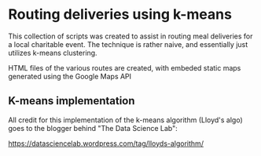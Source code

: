 # Routing deliveries using k-means
This collection of scripts was created to assist in routing meal deliveries for a local charitable event. The technique is rather naive, and essentially just utilizes k-means clustering. 

HTML files of the various routes are created, with embeded static maps generated using the Google Maps API

## K-means implementation
All credit for this implementation of the k-means algorithm (Lloyd's algo) goes to the blogger behind "The Data Science Lab":

https://datasciencelab.wordpress.com/tag/lloyds-algorithm/